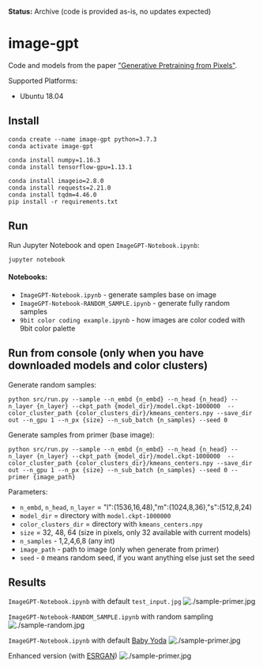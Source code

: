 **Status:** Archive (code is provided as-is, no updates expected)

# image-gpt

Code and models from the paper ["Generative Pretraining from Pixels"](https://cdn.openai.com/papers/Generative_Pretraining_from_Pixels_V2.pdf).

Supported Platforms:

- Ubuntu 18.04

## Install

```shell
conda create --name image-gpt python=3.7.3
conda activate image-gpt

conda install numpy=1.16.3
conda install tensorflow-gpu=1.13.1

conda install imageio=2.8.0
conda install requests=2.21.0
conda install tqdm=4.46.0
pip install -r requirements.txt
```


## Run 
Run Jupyter Notebook and open `ImageGPT-Notebook.ipynb`:
```shell
jupyter notebook
```

#### Notebooks:

- `ImageGPT-Notebook.ipynb` - generate samples base on image
- `ImageGPT-Notebook-RANDOM_SAMPLE.ipynb` - generate fully random samples
- `9bit color coding example.ipynb` - how images are color coded with 9bit color palette

## Run from console (only when you have downloaded models and color clusters)

Generate random samples:
```shell
python src/run.py --sample --n_embd {n_embd} --n_head {n_head} --n_layer {n_layer} --ckpt_path {model_dir}/model.ckpt-1000000  --color_cluster_path {color_clusters_dir}/kmeans_centers.npy --save_dir out --n_gpu 1 --n_px {size} --n_sub_batch {n_samples} --seed 0
```

Generate samples from primer (base image):
```shell
python src/run.py --sample --n_embd {n_embd} --n_head {n_head} --n_layer {n_layer} --ckpt_path {model_dir}/model.ckpt-1000000  --color_cluster_path {color_clusters_dir}/kmeans_centers.npy --save_dir out --n_gpu 1 --n_px {size} --n_sub_batch {n_samples} --seed 0 --primer {image_path}
```

Parameters:
- `n_embd`, `n_head`, `n_layer` = "l":(1536,16,48),"m":(1024,8,36),"s":(512,8,24)
- `model_dir` = directory with `model.ckpt-1000000`
- `color_clusters_dir` = directory with `kmeans_centers.npy`
- `size` = 32, 48, 64 (size in pixels, only 32 available with current models)
- `n_samples` - 1,2,4,6,8 (any int)
- `image_path` - path to image (only when generate from primer)
- `seed` - `0` means random seed, if you want anything else just set the seed  

## Results

`ImageGPT-Notebook.ipynb` with default `test_input.jpg`
![./sample-primer.jpg](generated/sample-primer.png)

`ImageGPT-Notebook-RANDOM_SAMPLE.ipynb` with random sampling
![./sample-random.jpg](generated/sample-random.png)

`ImageGPT-Notebook.ipynb` with default [Baby Yoda](https://www.vectorkhazana.com/assets/images/products/Disney-Baby-Yoda-Disney.jpg)
![./sample-primer.jpg](generated/yoda-gen.png)

Enhanced version (with [ESRGAN](https://github.com/xinntao/ESRGAN#esrgan-enhanced-srgan-rocket-basicsredvr))
![./sample-primer.jpg](generated/yoda-ench.png)
